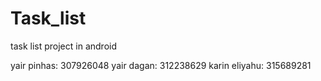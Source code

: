 # Task_list
task list project in android

yair pinhas: 307926048
yair dagan: 312238629
karin eliyahu: 315689281